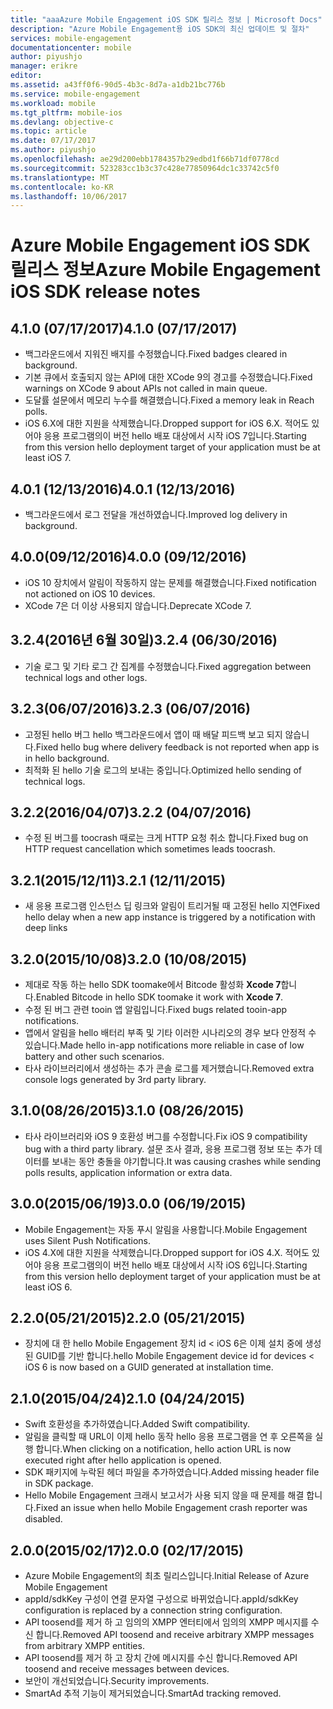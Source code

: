 ```yaml
---
title: "aaaAzure Mobile Engagement iOS SDK 릴리스 정보 | Microsoft Docs"
description: "Azure Mobile Engagement용 iOS SDK의 최신 업데이트 및 절차"
services: mobile-engagement
documentationcenter: mobile
author: piyushjo
manager: erikre
editor: 
ms.assetid: a43ff0f6-90d5-4b3c-8d7a-a1db21bc776b
ms.service: mobile-engagement
ms.workload: mobile
ms.tgt_pltfrm: mobile-ios
ms.devlang: objective-c
ms.topic: article
ms.date: 07/17/2017
ms.author: piyushjo
ms.openlocfilehash: ae29d200ebb1784357b29edbd1f66b71df0778cd
ms.sourcegitcommit: 523283cc1b3c37c428e77850964dc1c33742c5f0
ms.translationtype: MT
ms.contentlocale: ko-KR
ms.lasthandoff: 10/06/2017
---
```

# <a name="azure-mobile-engagement-ios-sdk-release-notes"></a><span data-ttu-id="f1807-103">Azure Mobile Engagement iOS SDK 릴리스 정보</span><span class="sxs-lookup"><span data-stu-id="f1807-103">Azure Mobile Engagement iOS SDK release notes</span></span>

## <a name="410-07172017"></a><span data-ttu-id="f1807-104">4.1.0 (07/17/2017)</span><span class="sxs-lookup"><span data-stu-id="f1807-104">4.1.0 (07/17/2017)</span></span>
* <span data-ttu-id="f1807-105">백그라운드에서 지워진 배지를 수정했습니다.</span><span class="sxs-lookup"><span data-stu-id="f1807-105">Fixed badges cleared in background.</span></span>
* <span data-ttu-id="f1807-106">기본 큐에서 호출되지 않는 API에 대한 XCode 9의 경고를 수정했습니다.</span><span class="sxs-lookup"><span data-stu-id="f1807-106">Fixed warnings on XCode 9 about APIs not called in main queue.</span></span>
* <span data-ttu-id="f1807-107">도달률 설문에서 메모리 누수를 해결했습니다.</span><span class="sxs-lookup"><span data-stu-id="f1807-107">Fixed a memory leak in Reach polls.</span></span>
* <span data-ttu-id="f1807-108">iOS 6.X에 대한 지원을 삭제했습니다.</span><span class="sxs-lookup"><span data-stu-id="f1807-108">Dropped support for iOS 6.X.</span></span> <span data-ttu-id="f1807-109">적어도 있어야 응용 프로그램의이 버전 hello 배포 대상에서 시작 iOS 7입니다.</span><span class="sxs-lookup"><span data-stu-id="f1807-109">Starting from this version hello deployment target of your application must be at least iOS 7.</span></span>

## <a name="401-12132016"></a><span data-ttu-id="f1807-110">4.0.1 (12/13/2016)</span><span class="sxs-lookup"><span data-stu-id="f1807-110">4.0.1 (12/13/2016)</span></span>
* <span data-ttu-id="f1807-111">백그라운드에서 로그 전달을 개선하였습니다.</span><span class="sxs-lookup"><span data-stu-id="f1807-111">Improved log delivery in background.</span></span>

## <a name="400-09122016"></a><span data-ttu-id="f1807-112">4.0.0(09/12/2016)</span><span class="sxs-lookup"><span data-stu-id="f1807-112">4.0.0 (09/12/2016)</span></span>
* <span data-ttu-id="f1807-113">iOS 10 장치에서 알림이 작동하지 않는 문제를 해결했습니다.</span><span class="sxs-lookup"><span data-stu-id="f1807-113">Fixed notification not actioned on iOS 10 devices.</span></span>
* <span data-ttu-id="f1807-114">XCode 7은 더 이상 사용되지 않습니다.</span><span class="sxs-lookup"><span data-stu-id="f1807-114">Deprecate XCode 7.</span></span>

## <a name="324-06302016"></a><span data-ttu-id="f1807-115">3.2.4(2016년 6월 30일)</span><span class="sxs-lookup"><span data-stu-id="f1807-115">3.2.4 (06/30/2016)</span></span>
* <span data-ttu-id="f1807-116">기술 로그 및 기타 로그 간 집계를 수정했습니다.</span><span class="sxs-lookup"><span data-stu-id="f1807-116">Fixed aggregation between technical logs and other logs.</span></span>

## <a name="323-06072016"></a><span data-ttu-id="f1807-117">3.2.3(06/07/2016)</span><span class="sxs-lookup"><span data-stu-id="f1807-117">3.2.3 (06/07/2016)</span></span>
* <span data-ttu-id="f1807-118">고정된 hello 버그 hello 백그라운드에서 앱이 때 배달 피드백 보고 되지 않습니다.</span><span class="sxs-lookup"><span data-stu-id="f1807-118">Fixed hello bug where delivery feedback is not reported when app is in hello background.</span></span>
* <span data-ttu-id="f1807-119">최적화 된 hello 기술 로그의 보내는 중입니다.</span><span class="sxs-lookup"><span data-stu-id="f1807-119">Optimized hello sending of technical logs.</span></span>

## <a name="322-04072016"></a><span data-ttu-id="f1807-120">3.2.2(2016/04/07)</span><span class="sxs-lookup"><span data-stu-id="f1807-120">3.2.2 (04/07/2016)</span></span>
* <span data-ttu-id="f1807-121">수정 된 버그를 toocrash 때로는 크게 HTTP 요청 취소 합니다.</span><span class="sxs-lookup"><span data-stu-id="f1807-121">Fixed bug on HTTP request cancellation which sometimes leads toocrash.</span></span>

## <a name="321-12112015"></a><span data-ttu-id="f1807-122">3.2.1(2015/12/11)</span><span class="sxs-lookup"><span data-stu-id="f1807-122">3.2.1 (12/11/2015)</span></span>
* <span data-ttu-id="f1807-123">새 응용 프로그램 인스턴스 딥 링크와 알림이 트리거될 때 고정된 hello 지연</span><span class="sxs-lookup"><span data-stu-id="f1807-123">Fixed hello delay when a new app instance is triggered by a notification with deep links</span></span>

## <a name="320-10082015"></a><span data-ttu-id="f1807-124">3.2.0(2015/10/08)</span><span class="sxs-lookup"><span data-stu-id="f1807-124">3.2.0 (10/08/2015)</span></span>
* <span data-ttu-id="f1807-125">제대로 작동 하는 hello SDK toomake에서 Bitcode 활성화 **Xcode 7**합니다.</span><span class="sxs-lookup"><span data-stu-id="f1807-125">Enabled Bitcode in hello SDK toomake it work with **Xcode 7**.</span></span>
* <span data-ttu-id="f1807-126">수정 된 버그 관련 tooin 앱 알림입니다.</span><span class="sxs-lookup"><span data-stu-id="f1807-126">Fixed bugs related tooin-app notifications.</span></span>
* <span data-ttu-id="f1807-127">앱에서 알림을 hello 배터리 부족 및 기타 이러한 시나리오의 경우 보다 안정적 수 있습니다.</span><span class="sxs-lookup"><span data-stu-id="f1807-127">Made hello in-app notifications more reliable in case of low battery and other such scenarios.</span></span>
* <span data-ttu-id="f1807-128">타사 라이브러리에서 생성하는 추가 콘솔 로그를 제거했습니다.</span><span class="sxs-lookup"><span data-stu-id="f1807-128">Removed extra console logs generated by 3rd party library.</span></span>

## <a name="310-08262015"></a><span data-ttu-id="f1807-129">3.1.0(08/26/2015)</span><span class="sxs-lookup"><span data-stu-id="f1807-129">3.1.0 (08/26/2015)</span></span>
* <span data-ttu-id="f1807-130">타사 라이브러리와 iOS 9 호환성 버그를 수정합니다.</span><span class="sxs-lookup"><span data-stu-id="f1807-130">Fix iOS 9 compatibility bug with a third party library.</span></span> <span data-ttu-id="f1807-131">설문 조사 결과, 응용 프로그램 정보 또는 추가 데이터를 보내는 동안 충돌을 야기합니다.</span><span class="sxs-lookup"><span data-stu-id="f1807-131">It was causing crashes while sending polls results, application information or extra data.</span></span>

## <a name="300-06192015"></a><span data-ttu-id="f1807-132">3.0.0(2015/06/19)</span><span class="sxs-lookup"><span data-stu-id="f1807-132">3.0.0 (06/19/2015)</span></span>
* <span data-ttu-id="f1807-133">Mobile Engagement는 자동 푸시 알림을 사용합니다.</span><span class="sxs-lookup"><span data-stu-id="f1807-133">Mobile Engagement uses Silent Push Notifications.</span></span>
* <span data-ttu-id="f1807-134">iOS 4.X에 대한 지원을 삭제했습니다.</span><span class="sxs-lookup"><span data-stu-id="f1807-134">Dropped support for iOS 4.X.</span></span> <span data-ttu-id="f1807-135">적어도 있어야 응용 프로그램의이 버전 hello 배포 대상에서 시작 iOS 6입니다.</span><span class="sxs-lookup"><span data-stu-id="f1807-135">Starting from this version hello deployment target of your application must be at least iOS 6.</span></span>

## <a name="220-05212015"></a><span data-ttu-id="f1807-136">2.2.0(05/21/2015)</span><span class="sxs-lookup"><span data-stu-id="f1807-136">2.2.0 (05/21/2015)</span></span>
* <span data-ttu-id="f1807-137">장치에 대 한 hello Mobile Engagement 장치 id < iOS 6은 이제 설치 중에 생성 된 GUID를 기반 합니다.</span><span class="sxs-lookup"><span data-stu-id="f1807-137">hello Mobile Engagement device id for devices < iOS 6 is now based on a GUID generated at installation time.</span></span>

## <a name="210-04242015"></a><span data-ttu-id="f1807-138">2.1.0(2015/04/24)</span><span class="sxs-lookup"><span data-stu-id="f1807-138">2.1.0 (04/24/2015)</span></span>
* <span data-ttu-id="f1807-139">Swift 호환성을 추가하였습니다.</span><span class="sxs-lookup"><span data-stu-id="f1807-139">Added Swift compatibility.</span></span>
* <span data-ttu-id="f1807-140">알림을 클릭할 때 URL이 이제 hello 동작 hello 응용 프로그램을 연 후 오른쪽을 실행 합니다.</span><span class="sxs-lookup"><span data-stu-id="f1807-140">When clicking on a notification, hello action URL is now executed right after hello application is opened.</span></span>
* <span data-ttu-id="f1807-141">SDK 패키지에 누락된 헤더 파일을 추가하였습니다.</span><span class="sxs-lookup"><span data-stu-id="f1807-141">Added missing header file in SDK package.</span></span>
* <span data-ttu-id="f1807-142">Hello Mobile Engagement 크래시 보고서가 사용 되지 않을 때 문제를 해결 합니다.</span><span class="sxs-lookup"><span data-stu-id="f1807-142">Fixed an issue when hello Mobile Engagement crash reporter was disabled.</span></span>

## <a name="200-02172015"></a><span data-ttu-id="f1807-143">2.0.0(2015/02/17)</span><span class="sxs-lookup"><span data-stu-id="f1807-143">2.0.0 (02/17/2015)</span></span>
* <span data-ttu-id="f1807-144">Azure Mobile Engagement의 최초 릴리스입니다.</span><span class="sxs-lookup"><span data-stu-id="f1807-144">Initial Release of Azure Mobile Engagement</span></span>
* <span data-ttu-id="f1807-145">appId/sdkKey 구성이 연결 문자열 구성으로 바뀌었습니다.</span><span class="sxs-lookup"><span data-stu-id="f1807-145">appId/sdkKey configuration is replaced by a connection string configuration.</span></span>
* <span data-ttu-id="f1807-146">API toosend를 제거 하 고 임의의 XMPP 엔터티에서 임의의 XMPP 메시지를 수신 합니다.</span><span class="sxs-lookup"><span data-stu-id="f1807-146">Removed API toosend and receive arbitrary XMPP messages from arbitrary XMPP entities.</span></span>
* <span data-ttu-id="f1807-147">API toosend를 제거 하 고 장치 간에 메시지를 수신 합니다.</span><span class="sxs-lookup"><span data-stu-id="f1807-147">Removed API toosend and receive messages between devices.</span></span>
* <span data-ttu-id="f1807-148">보안이 개선되었습니다.</span><span class="sxs-lookup"><span data-stu-id="f1807-148">Security improvements.</span></span>
* <span data-ttu-id="f1807-149">SmartAd 추적 기능이 제거되었습니다.</span><span class="sxs-lookup"><span data-stu-id="f1807-149">SmartAd tracking removed.</span></span>
